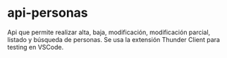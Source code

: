 # api-personas
Api que permite realizar alta, baja, modificación, modificación parcial, listado y búsqueda de personas.
Se usa la extensión Thunder Client para testing en VSCode.
